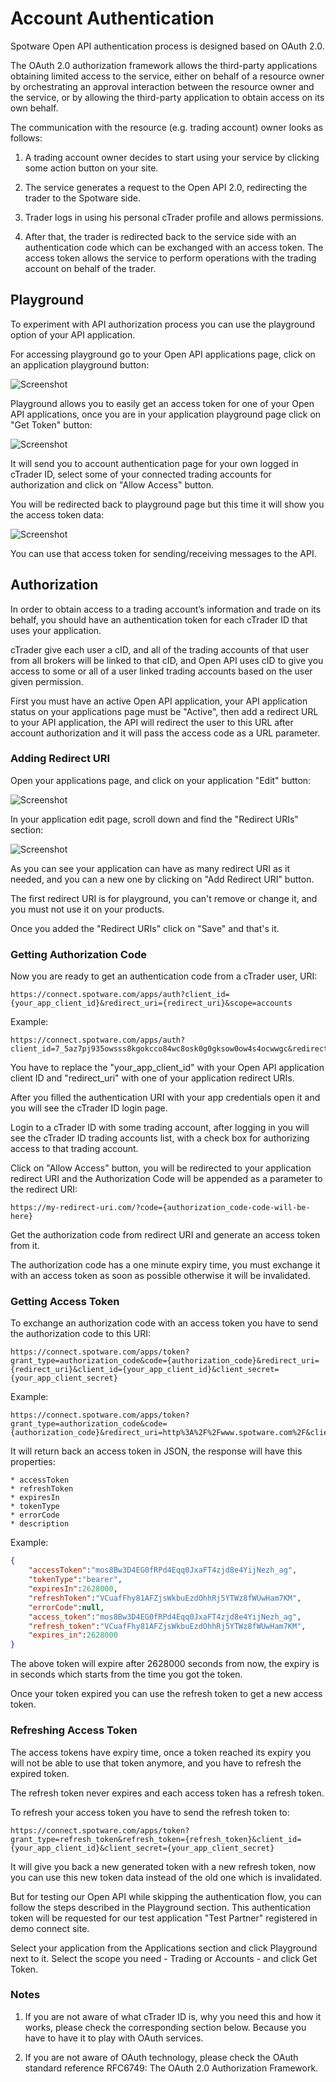 # Account Authentication

Spotware Open API authentication process is designed based on OAuth 2.0. 

The OAuth 2.0 authorization framework allows the third-party applications obtaining limited access to the service, either on behalf of a resource owner by orchestrating an approval interaction between the resource owner and the service, or by allowing the third-party application to obtain access on its own behalf.

The communication with the resource (e.g. trading account) owner looks as follows:

1. A trading account owner decides to start using your service by clicking some action button on your site.

2. The service generates a request to the Open API 2.0, redirecting the trader to the Spotware side.

3. Trader logs in using his personal cTrader profile and allows permissions.

4. After that, the trader is redirected back to the service side with an authentication code which can be exchanged with an access token. The access token allows the service to perform operations with the trading account on behalf of the trader.

## Playground

To experiment with API authorization process you can use the playground option of your API application.

For accessing playground go to your Open API applications page, click on an application playground button:

![Screenshot](./img/account-authentication-2.png)

Playground allows you to easily get an access token for one of your Open API applications, once you are in your application playground page click on "Get Token" button:

![Screenshot](./img/account-authentication-3.png)

It will send you to account authentication page for your own logged in cTrader ID, select some of your connected trading accounts for authorization and click on "Allow Access" button.

You will be redirected back to playground page but this time it will show you the access token data:

![Screenshot](./img/account-authentication-4.png)

You can use that access token for sending/receiving messages to the API.

## Authorization

In order to obtain access to a trading account’s information and trade on its behalf, you should have an authentication token for each cTrader ID that uses your application.

cTrader give each user a cID, and all of the trading accounts of that user from all brokers will be linked to that cID, and Open API uses cID to give you access to some or all of a user linked trading accounts based on the user given permission.

First you must have an active Open API application, your API application status on your applications page must be "Active", then add a redirect URL to your API application, the API will redirect the user to this URL after account authorization and it will pass the access code as a URL parameter.

### Adding Redirect URI

Open your applications page, and click on your application "Edit" button:

![Screenshot](./img/account-authentication-0.png)

In your application edit page, scroll down and find the "Redirect URIs" section:

![Screenshot](./img/account-authentication-1.png)

As you can see your application can have as many redirect URI as it needed, and you can a new one by clicking on "Add Redirect URI" button.

The first redirect URI is for playground, you can't remove or change it, and you must not use it on your products.

Once you added the "Redirect URIs" click on "Save" and that's it.

### Getting Authorization Code

Now you are ready to get an authentication code from a cTrader user, URI:

```
https://connect.spotware.com/apps/auth?client_id={your_app_client_id}&redirect_uri={redirect_uri}&scope=accounts
```

Example:

```
https://connect.spotware.com/apps/auth?client_id=7_5az7pj935owsss8kgokcco84wc8osk0g0gksow0ow4s4ocwwgc&redirect_uri=http%3A%2F%2Fwww.spotware.com%2F&scope=accounts
```

You have to replace the "your_app_client_id" with your Open API application client ID and "redirect_uri" with one of your application redirect URIs.

After you filled the authentication URI with your app credentials open it and you will see the cTrader ID login page.

Login to a cTrader ID with some trading account, after logging in you will see the cTrader ID trading accounts list, with a check box for authorizing access to that trading account.

Click on "Allow Access" button, you will be redirected to your application redirect URI and the Authorization Code will be appended as a parameter to the redirect URI:

```
https://my-redirect-uri.com/?code={authorization_code-code-will-be-here}
```

Get the authorization code from redirect URI and generate an access token from it.

The authorization code has a one minute expiry time, you must exchange it with an access token as soon as possible otherwise it will be invalidated.

### Getting Access Token

To exchange an authorization code with an access token you have to send the authorization code to this URI:

```
https://connect.spotware.com/apps/token?grant_type=authorization_code&code={authorization_code}&redirect_uri={redirect_uri}&client_id={your_app_client_id}&client_secret={your_app_client_secret}
``` 

Example:

```
https://connect.spotware.com/apps/token?grant_type=authorization_code&code={authorization_code}&redirect_uri=http%3A%2F%2Fwww.spotware.com%2F&client_id=7_5az7pj935owsss8kgokcco84wc8osk0g0gksow0ow4s4ocwwgc&client_secret=49p1ynqfy7c4sw84gwoogwwsk8cocg8ow8gc8o80c0ws448cs4

```

It will return back an access token in JSON, the response will have this properties:

```
* accessToken
* refreshToken
* expiresIn
* tokenType
* errorCode
* description
```
Example:

```json
{
	"accessToken":"mos8Bw3D4EG0fRPd4Eqq0JxaFT4zjd8e4YijNezh_ag",
	"tokenType":"bearer",
	"expiresIn":2628000,
	"refreshToken":"VCuafFhy81AFZjsWkbuEzdOhhRj5YTWz8fWUwHam7KM",
	"errorCode":null,
	"access_token":"mos8Bw3D4EG0fRPd4Eqq0JxaFT4zjd8e4YijNezh_ag",
	"refresh_token":"VCuafFhy81AFZjsWkbuEzdOhhRj5YTWz8fWUwHam7KM",
	"expires_in":2628000
}
```

The above token will expire after 2628000 seconds from now, the expiry is in seconds which starts from the time you got the token.

Once your token expired you can use the refresh token to get a new access token.

### Refreshing Access Token

The access tokens have expiry time, once a token reached its expiry you will not be able to use that token anymore, and you have to refresh the expired token.

The refresh token never expires and each access token has a refresh token.

To refresh your access token you have to send the refresh token to:

```
https://connect.spotware.com/apps/token?grant_type=refresh_token&refresh_token={refresh_token}&client_id={your_app_client_id}&client_secret={your_app_client_secret}
```

It will give you back a new generated token with a new refresh token, now you can use this new token data instead of the old one which is invalidated.

But for testing our Open API while skipping the authentication flow, you can follow the steps described in the Playground section. This authentication token will be requested for our test application "Test Partner" registered in demo connect site.

Select your application from the Applications section and click Playground next to it. Select the scope you need - Trading or Accounts - and click Get Token.

### Notes

1. If you are not aware of what cTrader ID is, why you need this and how it works, please check the corresponding section below. Because you have to have it to play with OAuth services.

2. If you are not aware of OAuth technology, please check the OAuth standard reference RFC6749: The OAuth 2.0 Authorization Framework.
